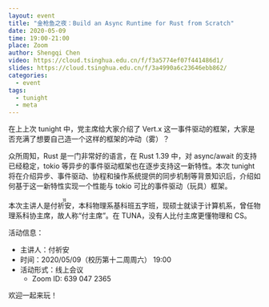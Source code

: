```yaml
---
layout: event
title: "金枪鱼之夜：Build an Async Runtime for Rust from Scratch"
date: 2020-05-09
time: 19:00-21:00
place: Zoom
author: Shengqi Chen
video: https://cloud.tsinghua.edu.cn/f/f3a5774ef07f441486d1/
slides: https://cloud.tsinghua.edu.cn/f/3a4990a6c23646ebb862/
categories:
  - event
tags:
  - tunight
  - meta
---
```


在上上次 tunight 中，党主席给大家介绍了 Vert.x 这一事件驱动的框架，大家是否充满了想要自己造一个这样的框架的冲动（雾）？

众所周知，Rust 是一门非常好的语言，在 Rust 1.39 中，对 async/await 的支持已经稳定，tokio 等异步的事件驱动框架也在逐步支持这一新特性。本次 tunight 将在介绍异步、事件驱动、协程和操作系统提供的同步机制等背景知识后，介绍如何基于这一新特性实现一个性能与 tokio 可比的事件驱动（玩具）框架。

本次主讲人是付<ruby>祈安<rt>钱</rt></ruby>，本科物理系基科班五字班，现硕士就读于计算机系，曾任物理系科协主席，故人称“付主席”。在 TUNA，没有人比付主席更懂物理和 CS。

<!--more-->

活动信息：

* 主讲人：付祈安
* 时间：2020/05/09（校历第十二周周六） 19:00
* 活动形式：线上会议
  * Zoom ID: 639 047 2365

欢迎一起来玩！
